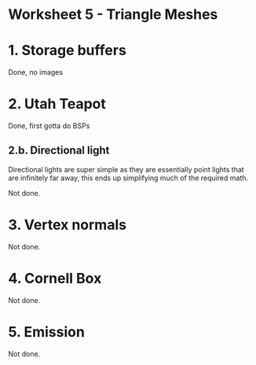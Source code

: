 
# Worksheet 5 - Triangle Meshes


# 1. Storage buffers

Done, no images

# 2. Utah Teapot

Done, first gotta do BSPs

## 2.b. Directional light

Directional lights are super simple as they are essentially point
lights that are infinitely far away, this ends up simplifying much
of the required math.

Not done.

# 3. Vertex normals

Not done.

# 4. Cornell Box

Not done.

# 5. Emission

Not done.